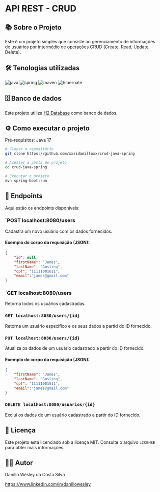 # API REST - CRUD

## :books: Sobre o Projeto

Este é um projeto simples que consiste no gerenciamento de informações de usuários por intermédio de operações CRUD (Create, Read, Update, Delete).

## :hammer_and_wrench: Tenologias utilizadas

![java](https://github.com/xxzidanilloxx/crud-java-spring/assets/111617208/c4c4a890-397c-479f-a2ed-99e095a02118)
![spring](https://github.com/xxzidanilloxx/crud-java-spring/assets/111617208/3f70ba98-b9c9-48a3-a508-132bc5371287)
![maven](https://github.com/xxzidanilloxx/crud-java-spring/assets/111617208/feff8c3b-1d78-4a0b-bce8-ec3484e73eac)
![hibernate](https://github.com/xxzidanilloxx/crud-java-spring/assets/111617208/8aed8105-6b83-40af-a30b-df1e97982ea2)

## :file_cabinet: Banco de dados

Este projeto utiliza [H2 Database](https://www.h2database.com/html/tutorial.html) como banco de dados.

## :gear: Como executar o projeto

Pré-requisitos: Java 17

```bash
# Clonar o repositório
git clone https://github.com/xxzidanilloxx/crud-java-spring

# Acessar a pasta do projeto
cd crud-java-spring

# Executar o projeto
mvn spring-boot:run
```

## :checkered_flag: Endpoints

Aqui estão os endpoints disponíveis:

### `POST localhost:8080/users
Cadastra um novo usuário com os dados fornecidos.

#### Exemplo do corpo da requisição (JSON):
```JSON
{
    "id": null,
    "firstName": "James",
    "lastName": "Gosling",
    "cpf": "11111001011",
    "email":"james@gmail.com"
}
```

### `GET localhost:8080/users
Retorna todos os usuários cadastradas.

### `GET localhost:8080/users/{id}`
Retorna um usuário específico e os seus dados a partid do ID fornecido.

### `PUT localhost:8080/users/{id}`
Atualiza os dados de um usuário cadastrado a partir do ID fornecido.

#### Exemplo do corpo da requisição (JSON):
```JSON
{
    "firstName": "James",
    "lastName": "Gosling",
    "cpf": "11111001011",
    "email":"james@gmail.com"
}
```

### `DELETE localhost:8080/usuarios/{id}`
Exclui os dados de um usuário cadastrado a partir do ID fornecido.

## :page_facing_up: Licença

Este projeto está licenciado sob a licença MIT. Consulte o arquivo `LICENSE` para obter mais informações.

## :man_technologist: Autor

Danillo Wesley da Costa Silva

https://www.linkedin.com/in/danillowesley
